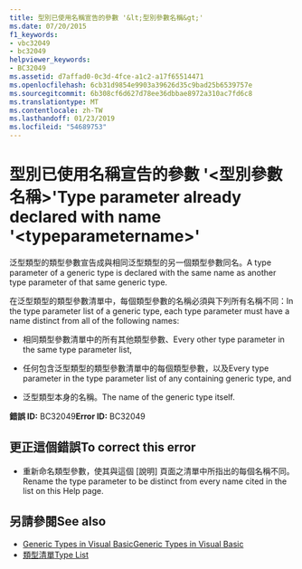 ```yaml
---
title: 型別已使用名稱宣告的參數 '&lt;型別參數名稱&gt;'
ms.date: 07/20/2015
f1_keywords:
- vbc32049
- bc32049
helpviewer_keywords:
- BC32049
ms.assetid: d7affad0-0c3d-4fce-a1c2-a17f65514471
ms.openlocfilehash: 6cb31d9854e9903a39626d35c9bad25b6539757e
ms.sourcegitcommit: 6b308cf6d627d78ee36dbbae8972a310ac7fd6c8
ms.translationtype: MT
ms.contentlocale: zh-TW
ms.lasthandoff: 01/23/2019
ms.locfileid: "54689753"
---
```

# <a name="type-parameter-already-declared-with-name-lttypeparameternamegt"></a><span data-ttu-id="291ef-102">型別已使用名稱宣告的參數 '&lt;型別參數名稱&gt;'</span><span class="sxs-lookup"><span data-stu-id="291ef-102">Type parameter already declared with name '&lt;typeparametername&gt;'</span></span>
<span data-ttu-id="291ef-103">泛型類型的類型參數宣告成與相同泛型類型的另一個類型參數同名。</span><span class="sxs-lookup"><span data-stu-id="291ef-103">A type parameter of a generic type is declared with the same name as another type parameter of that same generic type.</span></span>  
  
 <span data-ttu-id="291ef-104">在泛型類型的類型參數清單中，每個類型參數的名稱必須與下列所有名稱不同：</span><span class="sxs-lookup"><span data-stu-id="291ef-104">In the type parameter list of a generic type, each type parameter must have a name distinct from all of the following names:</span></span>  
  
-   <span data-ttu-id="291ef-105">相同類型參數清單中的所有其他類型參數、</span><span class="sxs-lookup"><span data-stu-id="291ef-105">Every other type parameter in the same type parameter list,</span></span>  
  
-   <span data-ttu-id="291ef-106">任何包含泛型類型的類型參數清單中的每個類型參數，以及</span><span class="sxs-lookup"><span data-stu-id="291ef-106">Every type parameter in the type parameter list of any containing generic type, and</span></span>  
  
-   <span data-ttu-id="291ef-107">泛型類型本身的名稱。</span><span class="sxs-lookup"><span data-stu-id="291ef-107">The name of the generic type itself.</span></span>  
  
 <span data-ttu-id="291ef-108">**錯誤 ID:** BC32049</span><span class="sxs-lookup"><span data-stu-id="291ef-108">**Error ID:** BC32049</span></span>  
  
## <a name="to-correct-this-error"></a><span data-ttu-id="291ef-109">更正這個錯誤</span><span class="sxs-lookup"><span data-stu-id="291ef-109">To correct this error</span></span>  
  
-   <span data-ttu-id="291ef-110">重新命名類型參數，使其與這個 [說明] 頁面之清單中所指出的每個名稱不同。</span><span class="sxs-lookup"><span data-stu-id="291ef-110">Rename the type parameter to be distinct from every name cited in the list on this Help page.</span></span>  
  
## <a name="see-also"></a><span data-ttu-id="291ef-111">另請參閱</span><span class="sxs-lookup"><span data-stu-id="291ef-111">See also</span></span>
- [<span data-ttu-id="291ef-112">Generic Types in Visual Basic</span><span class="sxs-lookup"><span data-stu-id="291ef-112">Generic Types in Visual Basic</span></span>](../../visual-basic/programming-guide/language-features/data-types/generic-types.md)
- [<span data-ttu-id="291ef-113">類型清單</span><span class="sxs-lookup"><span data-stu-id="291ef-113">Type List</span></span>](../../visual-basic/language-reference/statements/type-list.md)
